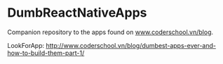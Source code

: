 # DumbReactNativeApps

Companion repository to the apps found on www.coderschool.vn/blog.

LookForApp: http://www.coderschool.vn/blog/dumbest-apps-ever-and-how-to-build-them-part-1/

